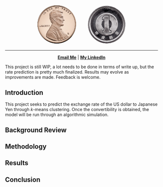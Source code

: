 <!-- markdownlint-disable first-line-h1 -->
<!-- markdownlint-disable html -->
<!-- markdownlint-disable no-duplicate-header -->

<a name="top"></a>
<div align="center">
  <img src="./figures/USDJPY.png" style="width: 300px;"/>
</div>

---

<div align="center">
   <a href="mailto:erik.staszewski@gmail.com"><b>Email Me</b></a> | <a href="https://www.linkedin.com/in/estaszewski/"><b>My LinkedIn</b></a></b></a>
</div>

This project is still WIP, a lot needs to be done in terms of write up, but the rate prediction is pretty much finalized. Results may evolve as improvements are made. Feedback is welcome.

## Introduction

This project seeks to predict the exchange rate of the US dollar to Japanese Yen through $k$-means clustering.
Once the convertibility is obtained, the model will be run through an algorithmic simulation.

## Background Review

## Methodology

## Results

## Conclusion
